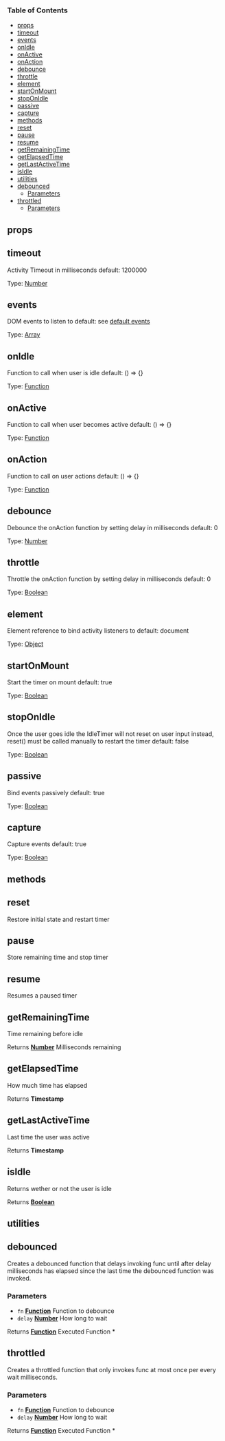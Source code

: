 <!-- Generated by documentation.js. Update this documentation by updating the source code. -->

### Table of Contents

-   [props][1]
-   [timeout][2]
-   [events][3]
-   [onIdle][4]
-   [onActive][5]
-   [onAction][6]
-   [debounce][7]
-   [throttle][8]
-   [element][9]
-   [startOnMount][10]
-   [stopOnIdle][11]
-   [passive][12]
-   [capture][13]
-   [methods][14]
-   [reset][15]
-   [pause][16]
-   [resume][17]
-   [getRemainingTime][18]
-   [getElapsedTime][19]
-   [getLastActiveTime][20]
-   [isIdle][21]
-   [utilities][22]
-   [debounced][23]
    -   [Parameters][24]
-   [throttled][25]
    -   [Parameters][26]

## props




## timeout

Activity Timeout in milliseconds
default: 1200000

Type: [Number][27]

## events

DOM events to listen to
default: see [default events][28]

Type: [Array][29]

## onIdle

Function to call when user is idle
default: () => {}

Type: [Function][30]

## onActive

Function to call when user becomes active
default: () => {}

Type: [Function][30]

## onAction

Function to call on user actions
default: () => {}

Type: [Function][30]

## debounce

Debounce the onAction function by setting delay in milliseconds
default: 0

Type: [Number][27]

## throttle

Throttle the onAction function by setting delay in milliseconds
default: 0

Type: [Boolean][31]

## element

Element reference to bind activity listeners to
default: document

Type: [Object][32]

## startOnMount

Start the timer on mount
default: true

Type: [Boolean][31]

## stopOnIdle

Once the user goes idle the IdleTimer will not
reset on user input instead, reset() must be
called manually to restart the timer
default: false

Type: [Boolean][31]

## passive

Bind events passively
default: true

Type: [Boolean][31]

## capture

Capture events
default: true

Type: [Boolean][31]

## methods




## reset

Restore initial state and restart timer

## pause

Store remaining time and stop timer

## resume

Resumes a paused timer

## getRemainingTime

Time remaining before idle

Returns **[Number][27]** Milliseconds remaining

## getElapsedTime

How much time has elapsed

Returns **Timestamp** 

## getLastActiveTime

Last time the user was active

Returns **Timestamp** 

## isIdle

Returns wether or not the user is idle

Returns **[Boolean][31]** 

## utilities




## debounced

Creates a debounced function that delays invoking func until
after delay milliseconds has elapsed since the last time the
debounced function was invoked.

### Parameters

-   `fn` **[Function][30]** Function to debounce
-   `delay` **[Number][27]** How long to wait

Returns **[Function][30]** Executed Function
\*

## throttled

Creates a throttled function that only invokes func at most
once per every wait milliseconds.

### Parameters

-   `fn` **[Function][30]** Function to debounce
-   `delay` **[Number][27]** How long to wait

Returns **[Function][30]** Executed Function
\*

[1]: #props

[2]: #timeout

[3]: #events

[4]: #onidle

[5]: #onactive

[6]: #onaction

[7]: #debounce

[8]: #throttle

[9]: #element

[10]: #startonmount

[11]: #stoponidle

[12]: #passive

[13]: #capture

[14]: #methods

[15]: #reset

[16]: #pause

[17]: #resume

[18]: #getremainingtime

[19]: #getelapsedtime

[20]: #getlastactivetime

[21]: #isidle

[22]: #utilities

[23]: #debounced

[24]: #parameters

[25]: #throttled

[26]: #parameters-1

[27]: https://developer.mozilla.org/docs/Web/JavaScript/Reference/Global_Objects/Number

[28]: https://github.com/SupremeTechnopriest/react-idle-timer#default-events

[29]: https://developer.mozilla.org/docs/Web/JavaScript/Reference/Global_Objects/Array

[30]: https://developer.mozilla.org/docs/Web/JavaScript/Reference/Statements/function

[31]: https://developer.mozilla.org/docs/Web/JavaScript/Reference/Global_Objects/Boolean

[32]: https://developer.mozilla.org/docs/Web/JavaScript/Reference/Global_Objects/Object
